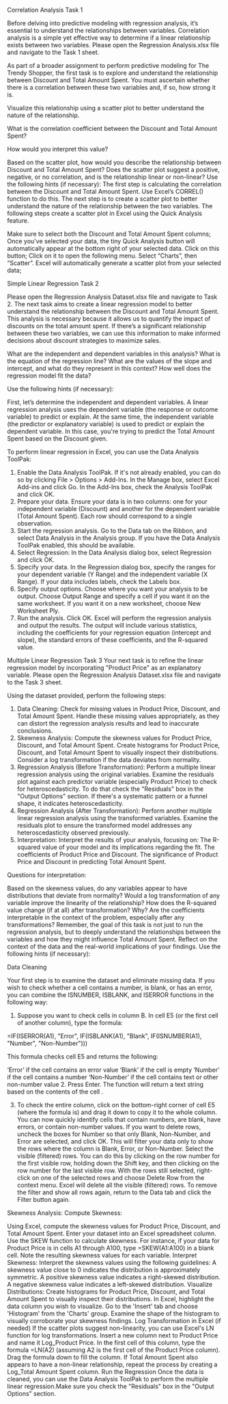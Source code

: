 Correlation Analysis
Task 1
 
Before delving into predictive modeling with regression analysis, it’s essential to understand the relationships between variables. Correlation analysis is a simple yet effective way to determine if a linear relationship exists between two variables. Please open the Regression Analysis.xlsx file and navigate to the Task 1 sheet.

As part of a broader assignment to perform predictive modeling for The Trendy Shopper, the first task is to explore and understand the relationship between Discount and Total Amount Spent. You must ascertain whether there is a correlation between these two variables and, if so, how strong it is.

Visualize this relationship using a scatter plot to better understand the nature of the relationship.

What is the correlation coefficient between the Discount and Total Amount Spent?

How would you interpret this value?

Based on the scatter plot, how would you describe the relationship between Discount and Total Amount Spent?
Does the scatter plot suggest a positive, negative, or no correlation, and is the relationship linear or non-linear? Use the following hints (if necessary):
The first step is calculating the correlation between the Discount and Total Amount Spent. Use Excel’s CORREL() function to do this.
The next step is to create a scatter plot to better understand the nature of the relationship between the two variables. The following steps create a scatter plot in Excel using the Quick Analysis feature. 

Make sure to select both the Discount and Total Amount Spent columns;
Once you've selected your data, the tiny Quick Analysis button will automatically appear at the bottom right of your selected data. Click on this button;
Click on it to open the following menu. Select “Charts”, then “Scatter”. Excel will automatically generate a scatter plot from your selected data;



Simple Linear Regression
Task 2

Please open the Regression Analysis Dataset.xlsx file and navigate to Task 2.
The next task aims to create a linear regression model to better understand the relationship between the Discount and Total Amount Spent.
This analysis is necessary because it allows us to quantify the impact of discounts on the total amount spent. If there’s a significant relationship between these two variables, we can use this information to make informed decisions about discount strategies to maximize sales.

What are the independent and dependent variables in this analysis?
What is the equation of the regression line?
What are the values of the slope and intercept, and what do they represent in this context?
How well does the regression model fit the data?

Use the following hints (if necessary):

First, let’s determine the independent and dependent variables. A linear regression analysis uses the dependent variable (the response or outcome variable) to predict or explain.
At the same time, the independent variable (the predictor or explanatory variable) is used to predict or explain the dependent variable. In this case, you're trying to predict the Total Amount Spent based on the Discount given.

To perform linear regression in Excel, you can use the Data Analysis ToolPak:

1. Enable the Data Analysis ToolPak. If it's not already enabled, you can do so by clicking File > Options > Add-Ins. In the Manage box, select Excel Add-ins and click Go. In the Add-Ins box, check the Analysis ToolPak and click OK.
2. Prepare your data. Ensure your data is in two columns: one for your independent variable (Discount) and another for the dependent variable (Total Amount Spent). Each row should correspond to a single observation.
3. Start the regression analysis. Go to the Data tab on the Ribbon, and select Data Analysis in the Analysis group. If you have the Data Analysis ToolPak enabled, this should be available.
4. Select Regression: In the Data Analysis dialog box, select Regression and click OK.
5. Specify your data. In the Regression dialog box, specify the ranges for your dependent variable (Y Range) and the independent variable (X Range). If your data includes labels, check the Labels box.
6. Specify output options. Choose where you want your analysis to be output. Choose Output Range and specify a cell if you want it on the same worksheet. If you want it on a new worksheet, choose New Worksheet Ply.
7. Run the analysis. Click OK. Excel will perform the regression analysis and output the results.
The output will include various statistics, including the coefficients for your regression equation (intercept and slope), the standard errors of these coefficients, and the R-squared value.

Multiple Linear Regression
Task 3
Your next task is to refine the linear regression model by incorporating "Product Price" as an explanatory variable. Please open the Regression Analysis Dataset.xlsx file and navigate to the Task 3 sheet.

Using the dataset provided, perform the following steps:

1. Data Cleaning:
Check for missing values in Product Price, Discount, and Total Amount Spent. Handle these missing values appropriately, as they can distort the regression analysis results and lead to inaccurate conclusions.
2. Skewness Analysis:
Compute the skewness values for Product Price, Discount, and Total Amount Spent.
Create histograms for Product Price, Discount, and Total Amount Spent to visually inspect their distributions.
Consider a log transformation if the data deviates from normality.
3. Regression Analysis (Before Transformation):
Perform a multiple linear regression analysis using the original variables.
Examine the residuals plot against each predictor variable (especially Product Price) to check for heteroscedasticity. To do that check the "Residuals" box in the "Output Options" section. If there's a systematic pattern or a funnel shape, it indicates heteroscedasticity.
4. Regression Analysis (After Transformation):
Perform another multiple linear regression analysis using the transformed variables.
Examine the residuals plot to ensure the transformed model addresses any heteroscedasticity observed previously.
6. Interpretation:
Interpret the results of your analysis, focusing on:
The R-squared value of your model and its implications regarding the fit.
The coefficients of Product Price and Discount.
The significance of Product Price and Discount in predicting Total Amount Spent.

Questions for interpretation:

Based on the skewness values, do any variables appear to have distributions that deviate from normality?
Would a log transformation of any variable improve the linearity of the relationship?
How does the R-squared value change (if at all) after transformation? Why?
Are the coefficients interpretable in the context of the problem, especially after any transformations?
Remember, the goal of this task is not just to run the regression analysis, but to deeply understand the relationships between the variables and how they might influence Total Amount Spent. Reflect on the context of the data and the real-world implications of your findings.
Use the following hints (if necessary):

Data Cleaning

Your first step is to examine the dataset and eliminate missing data. If you wish to check whether a cell contains a number, is blank, or has an error, you can combine the ISNUMBER, ISBLANK, and ISERROR functions in the following way:

1. Suppose you want to check cells in column B. In cell E5 (or the first cell of another column), type the formula:

=IF(ISERROR(A1), "Error", IF(ISBLANK(A1), "Blank", IF(ISNUMBER(A1), "Number", "Non-Number")))

This formula checks cell E5 and returns the following:

‘Error’ if the cell contains an error value
‘Blank’ if the cell is empty
‘Number’ if the cell contains a number
‘Non-Number’ if the cell contains text or other non-number value
2. Press Enter. The function will return a text string based on the contents of the cell .

3. To check the entire column, click on the bottom-right corner of cell E5 (where the formula is) and drag it down to copy it to the whole column.
You can now quickly identify cells that contain numbers, are blank, have errors, or contain non-number values. If you want to delete rows, uncheck the boxes for Number so that only Blank, Non-Number, and Error are selected, and click OK. This will filter your data only to show the rows where the column is Blank, Error, or Non-Number. Select the visible (filtered) rows. You can do this by clicking on the row number for the first visible row, holding down the Shift key, and then clicking on the row number for the last visible row.
With the rows still selected, right-click on one of the selected rows and choose Delete Row from the context menu. Excel will delete all the visible (filtered) rows. To remove the filter and show all rows again, return to the Data tab and click the Filter button again.

Skewness Analysis:
Compute Skewness:

Using Excel, compute the skewness values for Product Price, Discount, and Total Amount Spent.
Enter your dataset into an Excel spreadsheet column.
Use the SKEW function to calculate skewness. For instance, if your data for Product Price is in cells A1 through A100, type =SKEW(A1:A100) in a blank cell.
Note the resulting skewness values for each variable.
Interpret Skewness:
Interpret the skewness values using the following guidelines:
A skewness value close to 0 indicates the distribution is approximately symmetric.
A positive skewness value indicates a right-skewed distribution.
A negative skewness value indicates a left-skewed distribution.
Visualize Distributions:
Create histograms for Product Price, Discount, and Total Amount Spent to visually inspect their distributions.
In Excel, highlight the data column you wish to visualize.
Go to the 'Insert' tab and choose 'Histogram' from the 'Charts' group.
Examine the shape of the histogram to visually corroborate your skewness findings.
Log Transformation in Excel (if needed)
If the scatter plots suggest non-linearity, you can use Excel's LN function for log transformations.
Insert a new column next to Product Price and name it Log_Product Price.
In the first cell of this column, type the formula =LN(A2) (assuming A2 is the first cell of the Product Price column). Drag the formula down to fill the column.
If Total Amount Spent also appears to have a non-linear relationship, repeat the process by creating a Log_Total Amount Spent column.
Run the Regression
Once the data is cleaned, you can use the Data Analysis ToolPak to perform the multiple linear regression.Make sure you check the "Residuals" box in the "Output Options" section. 
